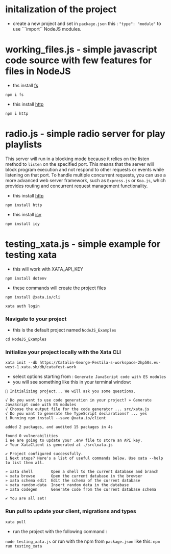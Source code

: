 # initalization of the project 

- create a new project and set in ```package.json``` this : ```"type": "module"``` to use ```import`` NodeJS modules.

# working_files.js - simple javascript code source with few features for files in NodeJS

 - ths install [fs](https://www.npmjs.com/package/fs)

```npm i fs```

 - this install [http](https://www.npmjs.com/package/http)

```npm i http```

# radio.js - simple radio server for play playlists

  This server will run in a blocking mode because it relies on the listen method to ```listen``` on the specified port. 
  This means that the server will block program execution and not respond to other requests or events while listening on that port.
  To handle multiple concurrent requests, you can use a more advanced web server framework, such as ```Express.js``` or ```Koa.js```, which provides routing and concurrent request management functionality.

 - this install [http](https://www.npmjs.com/package/http)

```npm install http``` 

 - this install [icy](https://www.npmjs.com/package/icy)

```npm install icy```

# testing_xata.js - simple example for testing xata 

 - this will work with XATA_API_KEY

```npm install dotenv```

 - these commands will create the project files

```npm install @xata.io/cli```

```xata auth login```

### Navigate to your project

 - this is the default project named ```NodeJS_Examples```

```cd NodeJS_Examples```

### Initialize your project locally with the Xata CLI

```xata init --db https://Catalin-George-Festila-s-workspace-2hp50s.eu-west-1.xata.sh/db/catafest-work```
 
 - select options starting from : ```Generate JavaScript code with ES modules```
 - you will see something like this in your terminal window:
 
 ```xata init --db https://Catalin-George-Festila-s-workspace-2hp50s.eu-west-1.xata.sh/db/catafest-work
🦋 Initializing project... We will ask you some questions.

√ Do you want to use code generation in your project? » Generate JavaScript code with ES modules
√ Choose the output file for the code generator ... src/xata.js
√ Do you want to generate the TypeScript declarations? ... yes
i Running npm install --save @xata.io/client

added 2 packages, and audited 15 packages in 4s

found 0 vulnerabilities
i We are going to update your .env file to store an API key.
✔ Your XataClient is generated at ./src\xata.js

✔ Project configured successfully.
i Next steps? Here's a list of useful commands below. Use xata --help to list them all.

» xata shell        Open a shell to the current database and branch
» xata browse       Open the current database in the browser
» xata schema edit  Edit the schema of the current database
» xata random-data  Insert random data in the database
» xata codegen      Generate code from the current database schema

✔ You are all set!
```

### Run pull to update your client, migrations and types

```xata pull```

 - run the project with the following command :

```node testing_xata.js``` or run with the npm from ```package.json``` like this: ```npm run testing_xata```


